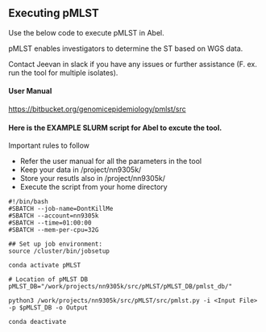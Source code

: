**Executing pMLST** 
----------------------
Use the below code to execute pMLST in Abel. 

pMLST enables investigators to determine the ST based on WGS data.

Contact Jeevan in slack if you have any issues or further assistance (F. ex. run the tool for multiple isolates).

#### User Manual 
https://bitbucket.org/genomicepidemiology/pmlst/src 

#### Here is the EXAMPLE SLURM script for Abel to excute the tool.
Important rules to follow
* Refer the user manual for all the parameters in the tool
* Keep your data in /project/nn9305k/
* Store your resutls also in /project/nn9305k/
* Execute the script from your home directory

```
#!/bin/bash
#SBATCH --job-name=DontKillMe
#SBATCH --account=nn9305k
#SBATCH --time=01:00:00
#SBATCH --mem-per-cpu=32G

## Set up job environment:
source /cluster/bin/jobsetup

conda activate pMLST

# Location of pMLST DB
pMLST_DB="/work/projects/nn9305k/src/pMLST/pMLST_DB/pmlst_db/"

python3 /work/projects/nn9305k/src/pMLST/src/pmlst.py -i <Input File> -p $pMLST_DB -o Output

conda deactivate
```

